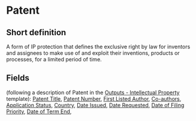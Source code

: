 # Patent
## Short definition
A form of IP protection that defines the exclusive right by law for inventors and assignees to make use of and exploit their inventions, products or processes, for a limited period of time.
## Fields
(following a description of Patent in the [Outputs - Intellectual Property](../Templates/Outputs%20-%20Intellectual%20Property.md) template):
[Patent Title](../Object-Fields/Patent/Patent%20Title.md),
[Patent Number](../Object-Fields/Patent/Patent%20Number.md),
[First Listed Author](../Object-Fields/Patent/First%20Listed%20Author.md),
[Co-authors](../Object-Fields/Patent/Co-authors.md),
[Application Status](../Object-Fields/Patent/Application%20Status.md),
[Country](../Object-Fields/Patent/Country.md),
[Date Issued](../Object-Fields/Patent/Date%20Issued.md),
[Date Requested](../Object-Fields/Patent/Date%20Requested.md),
[Date of Filing Priority](../Object-Fields/Patent/Date%20of%20Filing%20Priority.md),
[Date of Term End](../Object-Fields/Patent/Date%20of%20Term%20End.md),

